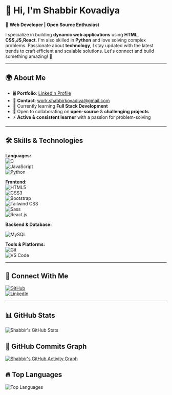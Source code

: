 # 👋 Hi, I'm **Shabbir Kovadiya**  
🚀 **Web Developer | Open Source Enthusiast** 

I specialize in building **dynamic web applications** using **HTML, CSS,JS,React**. I'm also skilled in **Python** and love solving complex problems. Passionate about **technology**, I stay updated with the latest trends to craft efficient and scalable solutions. Let's connect and build something amazing! 🚀  

---

## 🌍 **About Me**  
- 🖥️ **Portfolio**: [LinkedIn Profile](https://www.linkedin.com/in/shabbirkovadiya)  
- 📧 **Contact**: work.shabbirkovadiya@gmail.com  
- 🧠 Currently learning **Full Stack Development**  
- 🤝 Open to collaborating on **open-source** & **challenging projects**  
- ⚡ **Active & consistent learner** with a passion for problem-solving  

---

## 🛠 **Skills & Technologies**  
**Languages:**  
![C](https://img.shields.io/badge/-C-00599C?style=flat&logo=c&logoColor=white)  
![JavaScript](https://img.shields.io/badge/-JavaScript-F7DF1E?style=flat&logo=javascript&logoColor=black)  
![Python](https://img.shields.io/badge/-Python-3776AB?style=flat&logo=python&logoColor=white)  

**Frontend:**  
![HTML5](https://img.shields.io/badge/-HTML5-E34F26?style=flat&logo=html5&logoColor=white)  
![CSS3](https://img.shields.io/badge/-CSS3-1572B6?style=flat&logo=css3)  
![Bootstrap](https://img.shields.io/badge/-Bootstrap-7952B3?style=flat&logo=bootstrap)  
![Tailwind CSS](https://img.shields.io/badge/-Tailwind%20CSS-38B2AC?style=flat&logo=tailwind-css&logoColor=white)  
![Sass](https://img.shields.io/badge/-Sass-CC6699?style=flat&logo=sass&logoColor=white)  
![React.js](https://img.shields.io/badge/-React-61DAFB?style=flat&logo=react&logoColor=black)  

**Backend & Database:**  
  <!-- ![Node.js](https://img.shields.io/badge/-Node.js-339933?style=flat&logo=node.js&logoColor=white)  
![Express.js](https://img.shields.io/badge/-Express.js-000000?style=flat&logo=express)  
![MongoDB](https://img.shields.io/badge/-MongoDB-47A248?style=flat&logo=mongodb&logoColor=white)  -->
![MySQL](https://img.shields.io/badge/-MySQL-4479A1?style=flat&logo=mysql&logoColor=white)  

**Tools & Platforms:**  
![Git](https://img.shields.io/badge/-Git-F05032?style=flat&logo=git&logoColor=white)  
![VS Code](https://img.shields.io/badge/-VS%20Code-007ACC?style=flat&logo=visual-studio-code)  

---

## 🔗 **Connect With Me**  
[![GitHub](https://img.shields.io/badge/GitHub-000?style=for-the-badge&logo=github&logoColor=white)](https://github.com/shabbirkovadiya)  
[![LinkedIn](https://img.shields.io/badge/LinkedIn-0077B5?style=for-the-badge&logo=linkedin&logoColor=white)](https://www.linkedin.com/in/shabbirkovadiya)  

---

## 📊 **GitHub Stats**  
![Shabbir's GitHub Stats](https://github-readme-stats.vercel.app/api?username=shabbirkovadiya&show_icons=true&theme=radical)  

## 🚀 **GitHub Commits Graph**   
[![Shabbir's GitHub Activity Graph](https://github-profile-summary-cards.vercel.app/api/cards/profile-details?username=shabbirkovadiya&theme=github_dark)](https://github.com/shabbirkovadiya)
  

## 🔥 **Top Languages**  
![Top Languages](https://github-readme-stats.vercel.app/api/top-langs/?username=shabbirkovadiya&layout=compact&theme=tokyonight)  

